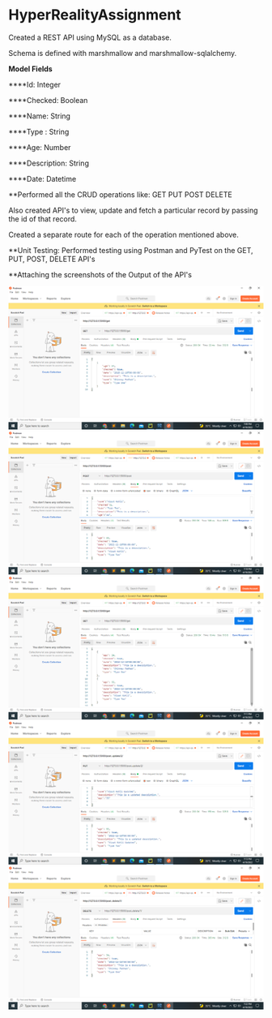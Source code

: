 # HyperRealityAssignment
Created a REST API using MySQL as a database.

Schema is defined with marshmallow and marshmallow-sqlalchemy.

**Model Fields**

****Id: Integer

****Checked: Boolean

****Name: String

****Type : String

****Age: Number

****Description: String

****Date: Datetime

**Performed all the CRUD operations like:
GET
PUT
POST
DELETE

Also created API's to view, update and fetch a particular record by passing the id of that record.

Created a separate route for each of the operation mentioned above.

**Unit Testing:
Performed testing using Postman and PyTest on the GET, PUT, POST, DELETE API's

**Attaching the screenshots of the Output of the API's

![](Screenshot%20(425).png)
![](Screenshot%20(426).png)
![](Screenshot%20(427).png)
![](Screenshot%20(428).png)
![](Screenshot%20(429).png)

